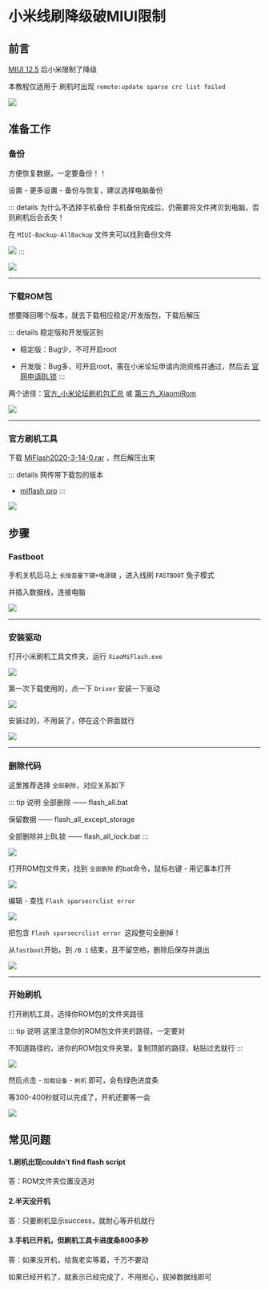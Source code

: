 
# 小米线刷降级破MIUI限制






## 前言


[MIUI 12.5](https://miui12.home.miui.com/) 后小米限制了降级

本教程仅适用于 刷机时出现 `remote:update sparse crc list failed`

![](/miui/miui-01.png)



## 准备工作



### 备份


方便恢复数据，一定要备份！！

设置 - 更多设置 - 备份与恢复，建议选择电脑备份

::: details 为什么不选择手机备份
手机备份完成后，仍需要将文件拷贝到电脑，否则刷机后会丢失！

在 `MIUI-Backup-AllBackup` 文件夹可以找到备份文件

![](/miui/miui-03.png)
:::

![](/miui/miui-02.png)








---

### 下载ROM包



想要降回哪个版本，就去下载相应稳定/开发版包，下载后解压

::: details 稳定版和开发版区别

* 稳定版：Bug少，不可开启root

* 开发版：Bug多，可开启root，需在小米论坛申请内测资格并通过，然后去 [官网申请BL锁](http://www.miui.com/unlock/index.html)
:::

两个途径：[官方_小米论坛刷机包汇总](https://web.vip.miui.com/page/info/mio/mio/detail?postId=37093637) 或 [第三方_XiaomiRom](https://xiaomirom.com/)

![](/miui/miui-04.png)



---





### 官方刷机工具


下载 [MiFlash2020-3-14-0.rar](https://cdn.alsgp0.fds.api.mi-img.com/micomm/MiFlash2020-3-14-0.rar) ，然后解压出来

::: details 网传带下载包的版本
* [miflash pro](https://dzp.lanzouy.com/ij7Wk0g7755g)
:::

![](/miui/miui-05.png)





## 步骤


### Fastboot

手机关机后马上 `长按音量下键+电源键` ，进入线刷 `FASTBOOT` 兔子模式

并插入数据线，连接电脑

![](/miui/miui-06.png)


---

### 安装驱动

打开小米刷机工具文件夹，运行 `XiaoMiFlash.exe`

![](/miui/miui-07.png)


第一次下载使用的，点一下 `Driver` 安装一下驱动

![](/miui/miui-08.png)

安装过的，不用装了，停在这个界面就行

![](/miui/miui-09.png)



---

### 删除代码

这里推荐选择 `全部删除`，对应关系如下

::: tip 说明
全部删除 —— flash_all.bat

保留数据 —— flash_all_except_storage

全部删除并上BL锁 —— flash_all_lock.bat
:::


![](/miui/miui-10.png)


打开ROM包文件夹，找到 `全部删除` 的bat命令，鼠标右键 - 用记事本打开

![](/miui/miui-11.png)


编辑 - 查找 `Flash sparsecrclist error`

![](/miui/miui-12.png)


把包含 `Flash sparsecrclist error `这段整句全删掉！

从`fastboot`开始，到 `/B 1` 结束，且不留空格，删除后保存并退出

![](/miui/miui-13.png)


---

### 开始刷机

打开刷机工具，选择你ROM包的文件夹路径

::: tip 说明
这里注意你的ROM包文件夹的路径，一定要对

不知道路径的，进你的ROM包文件夹里，复制顶部的路径，粘贴过去就行
:::

![](/miui/miui-14.png)




然后点击 - `加载设备` - `刷机` 即可，会有绿色进度条

等300-400秒就可以完成了，开机还要等一会


![](/miui/miui-15.png)




## 常见问题



#### 1.刷机出现couldn't find flash script

答：ROM文件夹位置没选对



#### 2.半天没开机

答：只要刷机显示success，就耐心等开机就行



#### 3.手机已开机，但刷机工具卡进度条800多秒

答：如果没开机，给我老实等着，千万不要动

如果已经开机了，就表示已经完成了，不用担心，拔掉数据线即可


